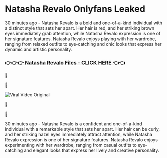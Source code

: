 # Natasha Revalo Onlyfans Leaked

<p>30 minutes ago - Natasha Revalo is a bold and one-of-a-kind individual with a distinct style that sets her apart. Her hair is red, and her striking brown eyes immediately grab attention, while Natasha Revalo expression is one of her signature features. Natasha Revalo enjoys playing with her wardrobe, ranging from relaxed outfits to eye-catching and chic looks that express her dynamic and artistic personality.</p><p>
<h3><a href="https://fansleaks.com-getfree.pro/natasha-revalo" rel="nofollow">👉👉👉 Natasha Revalo Files - CLICK HERE 👈👈</a></h3>
<p>🔻</p>
<p>🔻</p> <p>
<a href="https://fansleaks.com-getfree.pro/natasha-revalo" rel="nofollow"><img src="https://i.imgur.com/0ZbtXZ5.gif" alt="Viral Video Original" style="max-width: 100%; display: inline-block;" data-target="animated-image.originalImage"></a>
<p>🔻</p>
<p>🔻</p> <p>30 minutes ago - Natasha Revalo is a confident and one-of-a-kind individual with a remarkable style that sets her apart. Her hair can be curly, and her striking hazel eyes immediately attract attention, while Natasha Revalo expression is one of her signature features. Natasha Revalo enjoys experimenting with her wardrobe, ranging from casual outfits to eye-catching and elegant looks that express her lively and creative personality.</p>